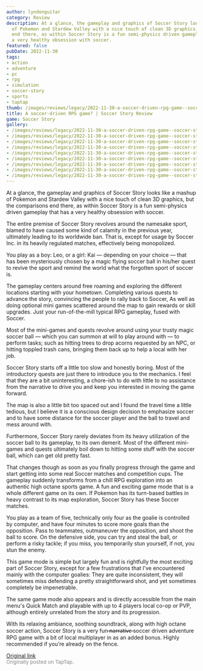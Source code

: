 ```yaml
---
author: lyndonguitar
category: Review
description: At a glance, the gameplay and graphics of Soccer Story looks like a mashup
  of Pokemon and Stardew Valley with a nice touch of clean 3D graphics, but the comparisons
  end there, as within Soccer Story is a fun semi-physics driven gameplay that has
  a very healthy obsession with soccer.
featured: false
pubDate: 2022-11-30
tags:
- action
- adventure
- pc
- rpg
- simulation
- soccer-story
- sports
- taptap
thumb: /images/reviews/legacy/2022-11-30-a-soccer-driven-rpg-game--soccer-story-review-0.avif
title: A soccer-driven RPG game? | Soccer Story Review
game: Soccer Story
gallery:
- /images/reviews/legacy/2022-11-30-a-soccer-driven-rpg-game--soccer-story-review-0.avif
- /images/reviews/legacy/2022-11-30-a-soccer-driven-rpg-game--soccer-story-review-1.avif
- /images/reviews/legacy/2022-11-30-a-soccer-driven-rpg-game--soccer-story-review-2.avif
- /images/reviews/legacy/2022-11-30-a-soccer-driven-rpg-game--soccer-story-review-3.avif
- /images/reviews/legacy/2022-11-30-a-soccer-driven-rpg-game--soccer-story-review-4.avif
- /images/reviews/legacy/2022-11-30-a-soccer-driven-rpg-game--soccer-story-review-5.avif
- /images/reviews/legacy/2022-11-30-a-soccer-driven-rpg-game--soccer-story-review-6.avif
- /images/reviews/legacy/2022-11-30-a-soccer-driven-rpg-game--soccer-story-review-7.avif
- /images/reviews/legacy/2022-11-30-a-soccer-driven-rpg-game--soccer-story-review-8.avif
---
```

At a glance, the gameplay and graphics of Soccer Story looks like a mashup of Pokemon and Stardew Valley with a nice touch of clean 3D graphics, but the comparisons end there, as within Soccer Story is a fun semi-physics driven gameplay that has a very healthy obsession with soccer.

The entire premise of Soccer Story revolves around the namesake sport, blamed to have caused some kind of calamity in the previous year, ultimately leading to its worldwide ban. That is, except for usage by Soccer Inc. in its heavily regulated matches, effectively being monopolized.

You play as a boy: Leo, or a girl: Kai — depending on your choice — that has been mysteriously chosen by a magic flying soccer ball in his/her quest to revive the sport and remind the world what the forgotten sport of soccer is.

The gameplay centers around free roaming and exploring the different locations starting with your hometown. Completing various quests to advance the story, convincing the people to rally back to Soccer, As well as doing optional mini games scattered around the map to gain rewards or skill upgrades. Just your run-of-the-mill typical RPG gameplay, fused with Soccer.

Most of the mini-games and quests revolve around using your trusty magic soccer ball — which you can summon at will to play around with — to perform tasks; such as hitting trees to drop acorns requested by an NPC, or hitting toppled trash cans, bringing them back up to help a local with her job.

Soccer Story starts off a little too slow and honestly boring. Most of the introductory quests are just there to introduce you to the mechanics. I feel that they are a bit uninteresting, a chore-ish to do with little to no assistance from the narrative to drive you and keep you interested in moving the game forward.

The map is also a little bit too spaced out and I found the travel time a little tedious, but I believe it is a conscious design decision to emphasize soccer and to have some distance for the soccer player and the ball to travel and mess around with.

Furthermore, Soccer Story rarely deviates from its heavy utilization of the soccer ball to its gameplay, to its own demerit. Most of the different mini-games and quests ultimately boil down to hitting some stuff with the soccer ball, which can get old pretty fast.

That changes though as soon as you finally progress through the game and start getting into some real Soccer matches and competition cups. The gameplay suddenly transforms from a chill RPG exploration into an authentic high octane sports game. A fun and exciting game mode that is a whole different game on its own. If Pokemon has its turn-based battles in heavy contrast to its map exploration, Soccer Story has these Soccer matches.

You play as a team of five, technically only four as the goalie is controlled by computer, and have four minutes to score more goals than the opposition. Pass to teammates, outmaneuver the opposition, and shoot the ball to score. On the defensive side, you can try and steal the ball, or perform a risky tackle; if you miss, you temporarily stun yourself, if not, you stun the enemy.

This game mode is simple but largely fun and is rightfully the most exciting part of Soccer Story, except for a few frustrations that I’ve encountered mainly with the computer goalies: They are quite inconsistent, they will sometimes miss defending a pretty straightforward shot, and yet sometimes completely be impenetrable.

The same game mode also appears and is directly accessible from the main menu's Quick Match and playable with up to 4 players local co-op or PVP, although entirely unrelated from the story and its progression.

With its relaxing ambiance, soothing soundtrack, along with high octane soccer action, Soccer Story is a very fun  ̶n̶a̶r̶r̶a̶t̶i̶v̶e̶  soccer driven adventure RPG game with a bit of local multiplayer in as an added bonus. Highly recommended if you’re already on the fence.

[Original link](https://www.taptap.io/post/3481326)<br><span style="font-size: 0.95em; color: #888;">Originally posted on TapTap.</span>